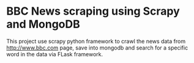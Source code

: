 # BBC News scraping using Scrapy and MongoDB

This project use scrapy python framework to crawl the news data from http://www.bbc.com page, save into mongodb and search for a specific word in the data via FLask framework.

